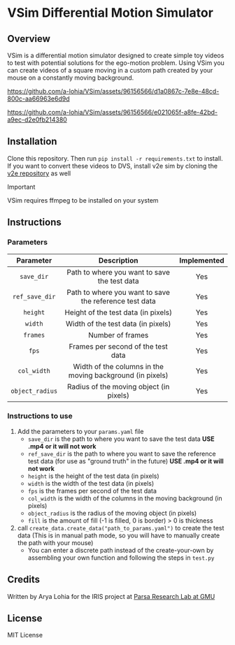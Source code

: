 # VSim Differential Motion Simulator

## Overview

VSim is a differential motion simulator designed to create simple toy videos to 
test with potential solutions for the ego-motion problem. Using VSim you can 
create videos of a square moving in a custom path created by your mouse on a 
constantly moving background.

https://github.com/a-lohia/VSim/assets/96156566/d1a0867c-7e8e-48cd-800c-aa66963e6d9d

https://github.com/a-lohia/VSim/assets/96156566/e021065f-a8fe-42bd-a9ec-d2e0fb214380

## Installation

Clone this repository. Then run `pip install -r requirements.txt` to install. 
If you want to convert these videos to DVS, install v2e sim by cloning the 
[v2e repository](https://github.com/SensorsINI/v2e) as well

> [!IMPORTANT]  
> VSim requires ffmpeg to be installed on your system

## Instructions

### Parameters 

|    Parameter    |                        Description                        | Implemented |
|:---------------:|:---------------------------------------------------------:|:-----------:|
|   `save_dir`    |       Path to where you want to save the test data        |     Yes     |
| `ref_save_dir`  |  Path to where you want to save the reference test data   |     Yes     |
|    `height`     |            Height of the test data (in pixels)            |     Yes     |
|     `width`     |            Width of the test data (in pixels)             |     Yes     |
|    `frames`     |                     Number of frames                      |     Yes     |
|      `fps`      |            Frames per second of the test data             |     Yes     |
|   `col_width`   | Width of the columns in the moving background (in pixels) |     Yes     |
| `object_radius` |          Radius of the moving object (in pixels)          |     Yes     |

### Instructions to use

1. Add the parameters to your `params.yaml` file
    - `save_dir` is the path to where you want to save the test data **USE .mp4 or it will not work**
    - `ref_save_dir` is the path to where you want to save the reference test data (for use as "ground truth" in the future) **USE .mp4 or it will not work**
    - `height` is the height of the test data (in pixels) 
    - `width` is the width of the test data (in pixels)
    - `fps` is the frames per second of the test data
    - `col_width` is the width of the columns in the moving background (in pixels)
    - `object_radius` is the radius of the moving object (in pixels)
    - `fill` is the amount of fill (-1 is filled, 0 is border) > 0 is thickness
2. call `create_data.create_data("path_to_params.yaml")` to create the test data (This is in manual path mode, 
so you will have to manually create the path with your mouse)
   - You can enter a discrete path instead of the create-your-own by assembling your own function and following the steps in `test.py`

## Credits

Written by Arya Lohia for the IRIS project at [Parsa Research Lab at GMU](https://mason.gmu.edu/~mparsa/)

## License
MIT License
